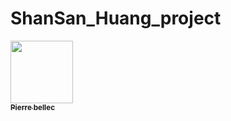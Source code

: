 # ShanSan_Huang_project
<a href="https://github.com/ShanSanHuang">
<img 
src="https://avatars.githubusercontent.com/u/127008395?s=400&u=e2e7e442a1e1b4c8dc1d39613547cd68d4f6b361&v=4" 
width="100px;" alt=""/>
<br /><sub><b>Pierre bellec</b></sub>
</a>
